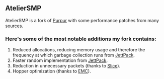 ## AtelierSMP

AtelierSMP is a fork of [Purpur](https://github.com/PurpurMC/Purpur) with some performance patches from many sources.

### Here's some of the most notable additions my fork contains:
1. Reduced allocations, reducing memory usage and therefore the frequency at which garbage collection runs from [JettPack](https://gitlab.com/Titaniumtown/JettPack).
2. Faster random implementation from [JettPack](https://gitlab.com/Titaniumtown/JettPack).
3. Reduction in unnecessary packets (thanks to [Slice](https://github.com/Cryptite/Slice)).
4. Hopper optimization (thanks to [EMC](https://github.com/starlis/empirecraft)).

